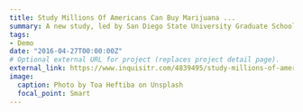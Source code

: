 ```yaml
---
title: Study Millions Of Americans Can Buy Marijuana ...
summary: A new study, led by San Diego State University Graduate School of Public Health associate research professor...
tags:
- Demo
date: "2016-04-27T00:00:00Z"
# Optional external URL for project (replaces project detail page).
external_link: https://www.inquisitr.com/4839495/study-millions-of-americans-can-buy-marijuana-online-and-the-demand-has-never-been-higher/
image:
  caption: Photo by Toa Heftiba on Unsplash
  focal_point: Smart
---
```

